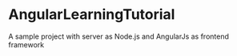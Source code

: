 AngularLearningTutorial
=======================

A sample project with server as Node.js and AngularJs as frontend framework
